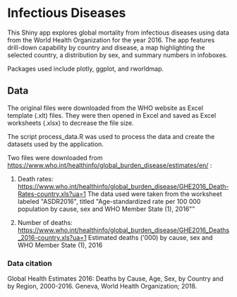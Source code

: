 # Infectious Diseases

This Shiny app explores global mortality from infectious diseases using data from the World Health Organization for the year 2016. The app features drill-down capability by country and disease, a map highlighting the selected country, a distribution by sex, and summary numbers in infoboxes.

Packages used include plotly, ggplot, and rworldmap.

## Data

The original files were downloaded from the WHO website as Excel template (.xlt) files. They were then opened in Excel and saved as Excel worksheets (.xlsx) to decrease the file size.

The script process_data.R was used to process the data and create the datasets used by the application.

Two files were downloaded from https://www.who.int/healthinfo/global_burden_disease/estimates/en/ :

1. Death rates: 
https://www.who.int/healthinfo/global_burden_disease/GHE2016_Death-Rates-country.xls?ua=1
The data used were taken from the worksheet labeled "ASDR2016", titled "Age-standardized rate per 100 000 population by cause, sex and WHO Member State (1), 2016""

2. Number of deaths: 
https://www.who.int/healthinfo/global_burden_disease/GHE2016_Deaths_2016-country.xls?ua=1
Estimated deaths ('000) by cause, sex and WHO Member State (1), 2016

### Data citation

Global Health Estimates 2016: Deaths by Cause, Age, Sex, by Country and by Region, 2000-2016. Geneva, World Health Organization; 2018.

